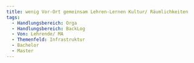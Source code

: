 ```yaml
---
title: wenig Vor-Ort gemeinsam Lehren-Lernen Kultur/ Räumlichkeiten
tags:
  - Handlungsbereich: Orga
  - Handlungsbereich: BackLog
  - Von: Lehrende/ MA
  - Themenfeld: Infrastruktur
  - Bachelor
  - Master
---
```

